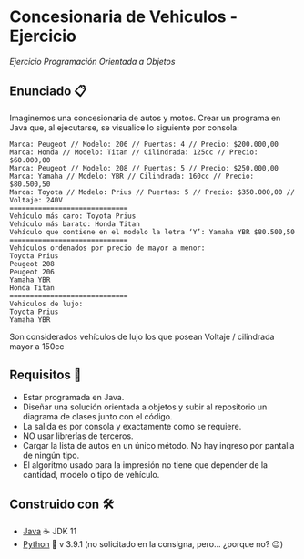 # Concesionaria de Vehiculos - Ejercicio

_Ejercicio Programación Orientada a Objetos_

## Enunciado 📋

Imaginemos una concesionaria de autos y motos.
Crear un programa en Java que, al ejecutarse, se visualice lo siguiente por consola:

    Marca: Peugeot // Modelo: 206 // Puertas: 4 // Precio: $200.000,00
    Marca: Honda // Modelo: Titan // Cilindrada: 125cc // Precio: $60.000,00
    Marca: Peugeot // Modelo: 208 // Puertas: 5 // Precio: $250.000,00
    Marca: Yamaha // Modelo: YBR // Cilindrada: 160cc // Precio: $80.500,50
    Marca: Toyota // Modelo: Prius // Puertas: 5 // Precio: $350.000,00 // Voltaje: 240V
    =============================
    Vehículo más caro: Toyota Prius
    Vehículo más barato: Honda Titan
    Vehículo que contiene en el modelo la letra ‘Y’: Yamaha YBR $80.500,50
    =============================
    Vehículos ordenados por precio de mayor a menor:
    Toyota Prius
    Peugeot 208
    Peugeot 206
    Yamaha YBR
    Honda Titan
    =============================
    Vehiculos de lujo:
    Toyota Prius
    Yamaha YBR

Son considerados vehículos de lujo los que posean Voltaje / cilindrada mayor a 150cc

## Requisitos 📖

- Estar programada en Java.
- Diseñar una solución orientada a objetos y subir al repositorio un diagrama de clases junto con el código.
- La salida es por consola y exactamente como se requiere.
- NO usar librerías de terceros.
- Cargar la lista de autos en un único método. No hay ingreso por pantalla de ningún tipo.
- El algoritmo usado para la impresión no tiene que depender de la cantidad, modelo o tipo de vehículo.

## Construido con 🛠️

- [Java](https://github.com/atelporetti/onreadyfyMe/tree/main/Java/src/onreadyfyMe)  ☕   JDK 11
- [Python](https://github.com/atelporetti/onreadyfyMe/blob/main/Python/Principal.py)   🐍 v 3.9.1 (no solicitado en la consigna, pero... ¿porque no? 😉)
